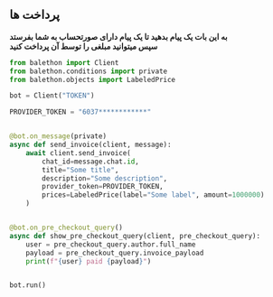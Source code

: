 ## پرداخت ها

**به این بات یک پیام بدهید تا یک پیام دارای صورتحساب به شما بفرستد\
سپس میتوانید مبلغی را توسط آن پرداخت کنید**

```python
from balethon import Client
from balethon.conditions import private
from balethon.objects import LabeledPrice

bot = Client("TOKEN")

PROVIDER_TOKEN = "6037************"


@bot.on_message(private)
async def send_invoice(client, message):
    await client.send_invoice(
        chat_id=message.chat.id,
        title="Some title",
        description="Some description",
        provider_token=PROVIDER_TOKEN,
        prices=LabeledPrice(label="Some label", amount=1000000)
    )


@bot.on_pre_checkout_query()
async def show_pre_checkout_query(client, pre_checkout_query):
    user = pre_checkout_query.author.full_name
    payload = pre_checkout_query.invoice_payload
    print(f"{user} paid {payload}")


bot.run()
```